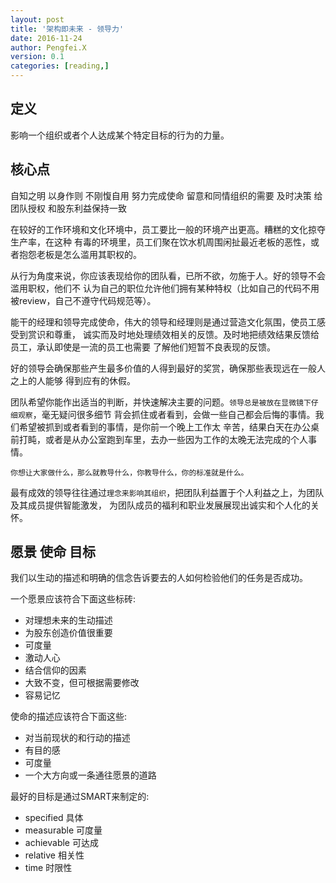```yaml
---
layout: post
title: '架构即未来 - 领导力'
date: 2016-11-24
author: Pengfei.X
version: 0.1
categories: [reading,]
---
```


## 定义
影响一个组织或者个人达成某个特定目标的行为的力量。

## 核心点
自知之明 以身作则 不刚愎自用 努力完成使命 留意和同情组织的需要 及时决策
给团队授权 和股东利益保持一致

在较好的工作环境和文化环境中，员工要比一般的环境产出更高。糟糕的文化掠夺生产率，在这种
有毒的环境里，员工们聚在饮水机周围闲扯最近老板的恶性，或者抱怨老板是怎么滥用其职权的。

从行为角度来说，你应该表现给你的团队看，已所不欲，勿施于人。好的领导不会滥用职权，他们不
认为自己的职位允许他们拥有某种特权（比如自己的代码不用被review，自己不遵守代码规范等）。

能干的经理和领导完成使命，伟大的领导和经理则是通过营造文化氛围，使员工感受到赏识和尊重，
诚实而及时地处理绩效相关的反馈。及时地把绩效结果反馈给员工，承认即使是一流的员工也需要
了解他们短暂不良表现的反馈。

好的领导会确保那些产生最多价值的人得到最好的奖赏，确保那些表现远在一般人之上的人能够
得到应有的休假。

团队希望你能作出适当的判断，并快速解决主要的问题。`领导总是被放在显微镜下仔细观察`，毫无疑问很多细节
背会抓住或者看到，会做一些自己都会后悔的事情。我们希望被抓到或者看到的事情，是你前一个晚上工作太
辛苦，结果白天在办公桌前打盹，或者是从办公室跑到车里，去办一些因为工作的太晚无法完成的个人事情。

`你想让大家做什么，那么就教导什么，你教导什么，你的标准就是什么。`

最有成效的领导往往通过`理念来影响其组织`，把团队利益置于个人利益之上，为团队及其成员提供智能激发，
为团队成员的福利和职业发展展现出诚实和个人化的关怀。

## 愿景 使命 目标
我们以生动的描述和明确的信念告诉要去的人如何检验他们的任务是否成功。

一个愿景应该符合下面这些标砖:
- 对理想未来的生动描述
- 为股东创造价值很重要
- 可度量
- 激动人心
- 结合信仰的因素
- 大致不变，但可根据需要修改
- 容易记忆


使命的描述应该符合下面这些:
- 对当前现状的和行动的描述
- 有目的感
- 可度量
- 一个大方向或一条通往愿景的道路


最好的目标是通过SMART来制定的:
- specified 具体
- measurable 可度量
- achievable 可达成
- relative 相关性
- time 时限性
